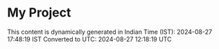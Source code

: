 # My Project

This content is dynamically generated in Indian Time (IST): 2024-08-27 17:48:19 IST
Converted to UTC: 2024-08-27 12:18:19 UTC
